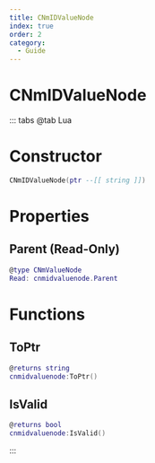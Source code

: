 ```yaml
---
title: CNmIDValueNode
index: true
order: 2
category:
  - Guide
---
```


# CNmIDValueNode

::: tabs
@tab Lua
# Constructor
```lua
CNmIDValueNode(ptr --[[ string ]])
```
# Properties
## Parent (Read-Only)
```lua
@type CNmValueNode
Read: cnmidvaluenode.Parent
```
# Functions
## ToPtr
```lua
@returns string
cnmidvaluenode:ToPtr()
```
## IsValid
```lua
@returns bool
cnmidvaluenode:IsValid()
```

:::